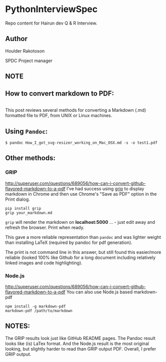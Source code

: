 # PythonInterviewSpec
Repo content for Hairun dev Q & R Interview.

## Author
Houlder Rakotoson

SPDC Project manager

## NOTE

## How to convert markdown to PDF:
######

This post reviews several methods for converting a Markdown (.md) formatted file to PDF, from UNIX or Linux machines.

## Using ```Pandoc```:
```
$ pandoc How_I_got_svg-resizer_working_on_Mac_OSX.md -s -o test1.pdf
```

## Other methods:

### GRIP
http://superuser.com/questions/689056/how-can-i-convert-github-flavored-markdown-to-a-pdf
I've had success using [grip](https://github.com/joeyespo/grip) to display markdown in Chrome and then use Chrome's "Save as PDF" option in the Print dialog.

```
pip install grip  
grip your_markdown.md
```
`grip` will render the markdown on **localhost:5000** ... - just edit away and refresh the browser. Print when ready.

This gave a more reliable representation than `pandoc` and was lighter weight than installing LaTeX (required by pandoc for pdf generation).

The print is not command line in this answer, but still found this easier/more reliable (looked 100% like Github for a long document including relatively linked images and code highlighting).


### Node.js

http://superuser.com/questions/689056/how-can-i-convert-github-flavored-markdown-to-a-pdf
You can also use Node.js based markdown-pdf

```
npm install -g markdown-pdf
markdown-pdf /path/to/markdown
```

## NOTES:

The GRIP results look just like GitHub README pages. The Pandoc result looks like (is) 
LaTex format. And the Node.js result is the most original looking, but slightly harder to
read than GRIP output PDF. Overall, I prefer GRIP output.
